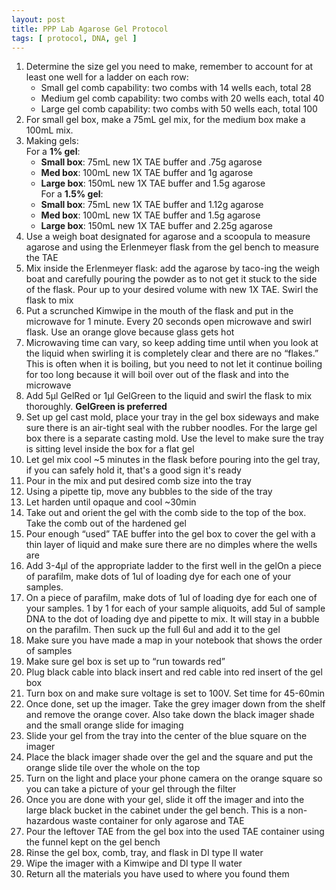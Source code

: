 ```yaml
---
layout: post
title: PPP Lab Agarose Gel Protocol
tags: [ protocol, DNA, gel ]
---
```


1. Determine the size gel you need to make, remember to account for at least one well for a ladder on each row:
    - Small gel comb capability: two combs with 14 wells each, total 28
    - Medium gel comb capability: two combs with 20 wells each, total 40
    - Large gel comb capability: two combs with 50 wells each, total 100
2.	For small gel box, make a 75mL gel mix, for the medium box make a 100mL mix.
3. Making gels:  
  For a **1% gel**:
    - **Small box**: 75mL new 1X TAE buffer and .75g agarose
    - **Med box**: 100mL new 1X TAE buffer and 1g agarose  
    - **Large box**: 150mL new 1X TAE buffer and 1.5g agarose  
  For a **1.5% gel**:
    - **Small box**: 75mL new 1X TAE buffer and 1.12g agarose
    - **Med box**: 100mL new 1X TAE buffer and 1.5g agarose
    - **Large box**: 150mL new 1X TAE buffer and 2.25g agarose
4. Use a weigh boat designated for agarose and a scoopula to measure agarose and using the Erlenmeyer flask from the gel bench to measure the TAE
4.	Mix inside the Erlenmeyer flask: add the agarose by taco-ing the weigh boat and carefully pouring the powder as to not get it stuck to the side of the flask. Pour up to your desired volume with new 1X TAE. Swirl the flask to mix
5.	 Put a scrunched Kimwipe in the mouth of the flask and put in the microwave for 1 minute. Every 20 seconds open microwave and swirl flask. Use an orange glove because glass gets hot
6.	Microwaving time can vary, so keep adding time until when you look at the liquid when swirling it is completely clear and there are no “flakes.” This is often when it is boiling, but you need to not let it continue boiling for too long because it will boil over out of the flask and into the microwave
7.	Add 5μl GelRed or 1μl GelGreen to the liquid and swirl the flask to mix thoroughly. **GelGreen is preferred**
8.	Set up gel cast mold, place your tray in the gel box sideways and make sure there is an air-tight seal with the rubber noodles. For the large gel box there is a separate casting mold. Use the level to make sure the tray is sitting level inside the box for a flat gel
9.	Let gel mix cool ~5 minutes in the flask before pouring into the gel tray, if you can safely hold it, that's a good sign it's ready
10.	Pour in the mix and put desired comb size into the tray
11.	Using a pipette tip, move any bubbles to the side of the tray
12.	Let harden until opaque and cool ~30min
13.	Take out and orient the gel with the comb side to the top of the box. Take the comb out of the hardened gel
14.	Pour enough “used” TAE buffer into the gel box to cover the gel with a thin layer of liquid and make sure there are no dimples where the wells are
15.	Add 3-4μl of the appropriate ladder to the first well in the gelOn a piece of parafilm, make dots of 1ul of loading dye for each one of your samples.
16.	On a piece of parafilm, make dots of 1ul of loading dye for each one of your samples. 1 by 1 for each of your sample aliquoits, add 5ul of sample DNA to the dot of loading dye and pipette to mix. It will stay in a bubble on the parafilm. Then suck up the full 6ul and add it to the gel
17.	Make sure you have made a map in your notebook that shows the order of samples
18.	Make sure gel box is set up to “run towards red”
19.	Plug black cable into black insert and red cable into red insert of the gel box
20.	Turn box on and make sure voltage is set to 100V. Set time for 45-60min
21.	Once done, set up the imager. Take the grey imager down from the shelf and remove the orange cover. Also take down the black imager shade and the small orange slide for imaging
22. Slide your gel from the tray into the center of the blue square on the imager
23. Place the black imager shade over the gel and the square and put the orange slide tile over the whole on the top
24. Turn on the light and place your phone camera on the orange square so you can take a picture of your gel through the filter
25. Once you are done with your gel, slide it off the imager and into the large black bucket in the cabinet under the gel bench. This is a non-hazardous waste container for only agarose and TAE
26.	Pour the leftover TAE from the gel box into the used TAE container using the funnel kept on the gel bench
27.	Rinse the gel box, comb, tray, and flask in DI type II water
28.	Wipe the imager with a Kimwipe and DI type II water
29. Return all the materials you have used to where you found them
